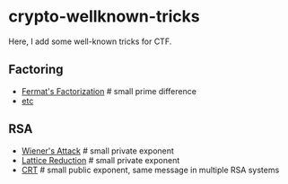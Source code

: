 # crypto-wellknown-tricks

Here, I add some well-known tricks for CTF.

## Factoring
- [Fermat's Factorization](./factoring/fermat_factorization.md) # small prime difference
- [etc](./factoring/etc.md)

## RSA
- [Wiener's Attack](./RSA/wiener_attack.md) # small private exponent
- [Lattice Reduction](./RSA/lattice_reduction.md) # small private exponent
- [CRT](./RSA/crt.md) # small public exponent, same message in multiple RSA systems